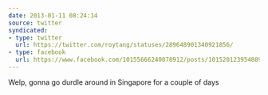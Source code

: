 ```yaml
---
date: 2013-01-11 08:24:14
source: twitter
syndicated:
- type: twitter
  url: https://twitter.com/roytang/statuses/289648901340921856/
- type: facebook
  url: https://www.facebook.com/10155666240078912/posts/10152012395488912
---
```


Welp, gonna go durdle around in Singapore for a couple of days